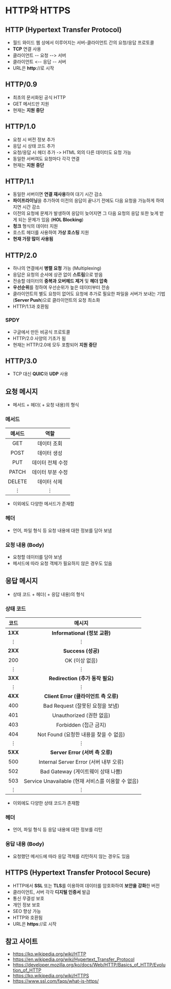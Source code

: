 # HTTP와 HTTPS

## HTTP (Hypertext Transfer Protocol)
- 월드 와이드 웹 상에서 이루어지는 서버-클라이언트 간의 요청/응답 프로토콜
- **TCP** 연결 사용
- 클라이언트 -- 요청 --> 서버
- 클라이언트 <-- 응답 -- 서버
- URL은 **http**:<t>//로 시작

## HTTP/0.9
- 최초의 문서화된 공식 HTTP
- GET 메서드만 지원
- 현재는 **지원 중단**

## HTTP/1.0
- 요청 시 버전 정보 추가
- 응답 시 상태 코드 추가
- 요청/응답 시 헤더 추가 -> HTML 외의 다른 데이터도 요청 가능
- 동일한 서버여도 요청마다 각각 연결
- 현재는 **지원 중단**

## HTTP/1.1
- 동일한 서버이면 **연결 재사용**하여 대기 시간 감소
- **파이프라이닝**을 추가하여 이전의 응답이 끝나기 전에도 다음 요청을 가능하게 하여 지연 시간 감소
- 이전의 요청에 문제가 발생하여 응답이 늦어지면 그 다음 요청의 응답 또한 늦게 받게 되는 문제가 있음 (**HOL Blocking**)
- **청크** 형식의 데이터 지원
- 호스트 헤더를 사용하여 **가상 호스팅** 지원
- **현재 가장 많이 사용됨**

## HTTP/2.0
- 하나의 연결에서 **병렬 요청** 가능 (Multiplexing)
- 응답은 요청의 순서에 상관 없이 **스트림**으로 받음
- 전송할 데이터의 **중복과 오버헤드 제거** 및 **헤더 압축**
- **우선순위**를 정하여 우선순위가 높은 데이터부터 전송
- 클라이언트의 별도 요청이 없어도 요청에 추가로 필요한 파일을 서버가 보내는 기법(**Server Push**)으로 클라이언트의 요청 최소화
- HTTP/1.1과 호환됨

### SPDY
- 구글에서 만든 비공식 프로토콜
- HTTP/2.0 사양의 기초가 됨
- 현재는 HTTP/2.0에 모두 포함되어 **지원 중단**

## HTTP/3.0
- TCP 대신 **QUIC**와 **UDP** 사용

## 요청 메시지
- 메서드 + 헤더( + 요청 내용)의 형식

### 메서드
|메서드|역할|
|:---:|:--:|
|GET|데이터 조회|
|POST|데이터 생성|
|PUT|데이터 전체 수정|
|PATCH|데이터 부분 수정|
|DELETE|데이터 삭제|
|⋮|⋮|

- 이외에도 다양한 메서드가 존재함

### 헤더
- 언어, 파일 형식 등 요청 내용에 대한 정보를 담아 보냄

### 요청 내용 (Body)
- 요청할 데이터를 담아 보냄
- 메서드에 따라 요청 객체가 필요하지 않은 경우도 있음

## 응답 메시지
- 상태 코드 + 헤더( + 응답 내용)의 형식

### 상태 코드
|코드|메시지|
|:--:|:---:|
|**1XX**|**Informational (정보 교환)**|
|⋮|⋮|
|**2XX**|**Success (성공)**|
|200|OK (이상 없음)|
|⋮|⋮|
|**3XX**|**Redirection (추가 동작 필요)**|
|⋮|⋮|
|**4XX**|**Client Error (클라이언트 측 오류)**|
|400|Bad Request (잘못된 요청을 보냄)|
|401|Unauthorized (권한 없음)|
|403|Forbidden (접근 금지)|
|404|Not Found (요청한 내용을 찾을 수 없음)|
|⋮|⋮|
|**5XX**|**Server Error (서버 측 오류)**|
|500|Internal Server Error (서버 내부 오류)|
|502|Bad Gateway (게이트웨이 상태 나쁨)|
|503|Service Unavailable (현재 서비스를 이용할 수 없음)|
|⋮|⋮|

- 이외에도 다양한 상태 코드가 존재함

### 헤더
- 언어, 파일 형식 등 응답 내용에 대한 정보를 리턴

### 응답 내용 (Body)
- 요청했던 메서드에 따라 응답 객체를 리턴하지 않는 경우도 있음

## HTTPS (Hypertext Transfer Protocol Secure)
- HTTP에서 **SSL** 또는 **TLS**를 이용하여 데이터를 암호화하여 **보안을 강화**한 버전
- 클라이언트, 서버 각각 **디지털 인증서** 발급
- 통신 무결성 보호
- 개인 정보 보호
- SEO 향상 가능
- HTTP와 호환됨
- URL은 **https**:<t>//로 시작

## 참고 사이트
- https://ko.wikipedia.org/wiki/HTTP
- https://en.wikipedia.org/wiki/Hypertext_Transfer_Protocol
- https://developer.mozilla.org/ko/docs/Web/HTTP/Basics_of_HTTP/Evolution_of_HTTP
- https://ko.wikipedia.org/wiki/HTTPS
- https://www.ssl.com/faqs/what-is-https/